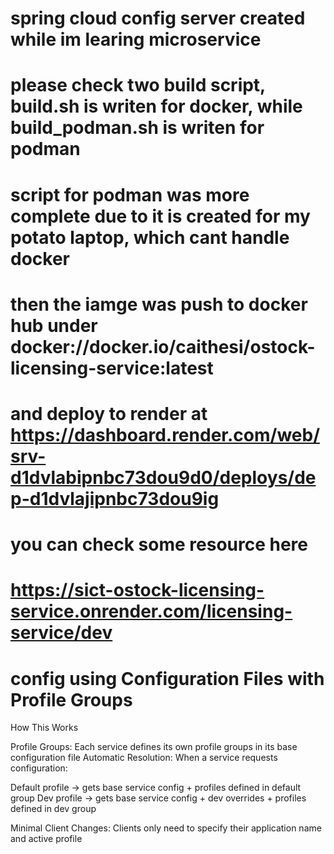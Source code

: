 # spring cloud config server created while im learing microservice

# please check two build script, build.sh is writen for docker, while build_podman.sh is writen for podman

# script for podman was more complete due to it is created for my potato laptop, which cant handle docker

# then the iamge was push to docker hub under docker://docker.io/caithesi/ostock-licensing-service:latest

# and deploy to render at https://dashboard.render.com/web/srv-d1dvlabipnbc73dou9d0/deploys/dep-d1dvlajipnbc73dou9ig

# you can check some resource here

# https://sict-ostock-licensing-service.onrender.com/licensing-service/dev

# config using Configuration Files with Profile Groups

How This Works

Profile Groups: Each service defines its own profile groups in its base configuration file
Automatic Resolution: When a service requests configuration:

Default profile → gets base service config + profiles defined in default group
Dev profile → gets base service config + dev overrides + profiles defined in dev group


Minimal Client Changes: Clients only need to specify their application name and active profile